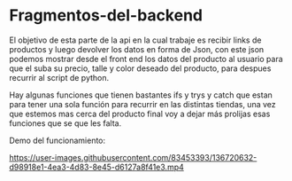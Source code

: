 # Fragmentos-del-backend
El objetivo de esta parte de la api en la cual trabaje es recibir links de productos y luego devolver los datos en forma de Json, con este json podemos mostrar desde el front end los datos del producto al usuario para que el suba su precio, talle y color deseado del producto, para despues recurrir al script de python.

Hay algunas funciones que tienen bastantes ifs y trys y catch que estan para tener una sola función para recurrir en las distintas tiendas, una vez que estemos mas cerca del producto final voy a dejar más prolijas esas funciones que se que les falta. 

Demo del funcionamiento:

https://user-images.githubusercontent.com/83453393/136720632-d98918e1-4ea3-4d83-8e45-d6127a8f41e3.mp4

